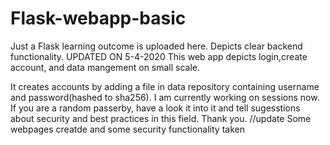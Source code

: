 # Flask-webapp-basic
Just a Flask learning outcome is uploaded here. Depicts clear backend functionality.
UPDATED ON 5-4-2020
This web app depicts login,create account, and data mangement on small scale. 

It creates accounts by adding a file in data repository containing username and password(hashed to sha256). I am currently working on sessions now. If you are a random passerby, have a look it into it and tell sugesstions about security and best practices in this field.
Thank you.
//update
Some webpages creatde and some security functionality taken

